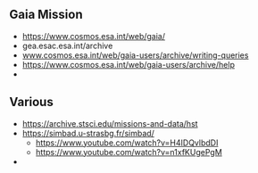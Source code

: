 
## Gaia Mission

- https://www.cosmos.esa.int/web/gaia/
- gea.esac.esa.int/archive
- www.cosmos.esa.int/web/gaia-users/archive/writing-queries
- https://www.cosmos.esa.int/web/gaia-users/archive/help
- 

## Various
- https://archive.stsci.edu/missions-and-data/hst
- https://simbad.u-strasbg.fr/simbad/
	- https://www.youtube.com/watch?v=H4IDQvlbdDI
	- https://www.youtube.com/watch?v=n1xfKUgePgM
- 
